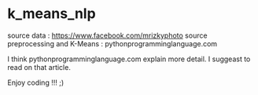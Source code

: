# k_means_nlp

source data : https://www.facebook.com/mrizkyphoto
source preprocessing and K-Means : pythonprogramminglanguage.com

I think pythonprogramminglanguage.com explain more detail. I suggeast to read on that article.

Enjoy coding !!! ;)
